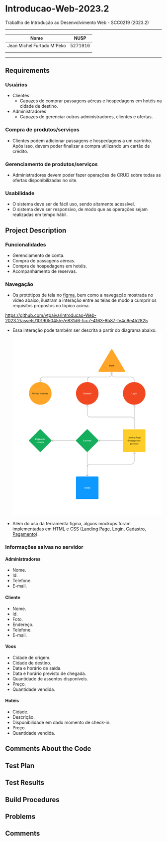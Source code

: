 # Introducao-Web-2023.2
Trabalho de Introdução ao Desenvolvimento Web - SCC0219 (2023.2)

---

| Nome | NUSP |
| ---- | ---- |
| Jean Michel Furtado M'Peko | 5271916 |
|  |  |
|  |  |

---

## Requirements
### Usuários
* Clientes
  * Capazes de comprar passagens aéreas e hospedagens em hotéis na cidade de destino.
* Administradores
  * Capazes de gerenciar outros administradores, clientes e ofertas.
### Compra de produtos/serviços
* Clientes podem adicionar passagens e hospedagens a um carrinho. Após isso, devem poder finalizar a compra utilizando um cartão de crédito.
### Gerenciamento de produtos/serviços
* Administradores devem poder fazer operações de CRUD sobre todas as ofertas disponibilizadas no site.
### Usabilidade
* O sistema deve ser de fácil uso, sendo altamente acessível.
* O sistema deve ser responsivo, de modo que as operações sejam realizadas em tempo hábil.
## Project Description
### Funcionalidades
* Gerenciamento de conta.
* Compra de passagens aéreas.
* Compra de hospedagens em hotéis.
* Acompanhamento de reservas.

### Navegação
* Os protótipos de tela no [figma](https://www.figma.com/file/pUHEav14fR9GSXJ9Gk1iWq/Web-Milestone1?type=design&node-id=0%3A1&mode=design&t=Lli3eqv7sJLlKVP3-1), bem como a navegação mostrada no vídeo abaixo, ilustram a interação entre as telas de modo a cumprir os requisitos propostos no tópico acima.

https://github.com/vtpaiva/Introducao-Web-2023.2/assets/101905045/e7e831d6-fcc7-4163-8b87-fe4c9e452825

* Essa interação pode também ser descrita a partir do diagrama abaixo.
![Diagrama](Diagram.png)

* Além do uso da ferramenta figma, alguns mockups foram implementadas em HTML e CSS ([Landing Page](landingPage.html), [Login](signin.html), [Cadastro](signup.html), [Pagamento](buyPage.html)).

### Informações salvas no servidor
#### Administradores
* Nome.
* Id.
* Telefone.
* E-mail.
#### Cliente
* Nome.
* Id.
* Foto.
* Endereço.
* Telefone.
* E-mail.
#### Voos
* Cidade de origem.
* Cidade de destino.
* Data e horário de saída.
* Data e horário previsto de chegada.
* Quantidade de assentos disponíveis.
* Preço.
* Quantidade vendida.
#### Hotéis
* Cidade.
* Descrição.
* Disponibilidade em dado momento de check-in.
* Preço.
* Quantidade vendida.

## Comments About the Code
## Test Plan
## Test Results
## Build Procedures
## Problems
## Comments
